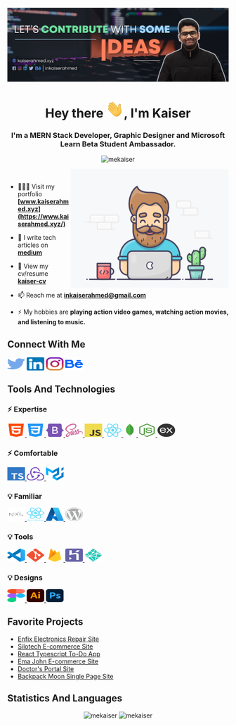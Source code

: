![S M Kaiser Ahmed](https://raw.githubusercontent.com/mekaiser/mekaiser/main/images/github-banner.jpg)

<h1 align="center">Hey there <img src="icons/wave.gif" height="40" width="40">, I'm Kaiser</h1>
<h3 align="center">I'm a MERN Stack Developer, Graphic Designer and Microsoft Learn Beta Student Ambassador.</h3>

<p align="center"> <img src="https://komarev.com/ghpvc/?username=mekaiser&label=Profile%20views&color=FF6948&style=flat" alt="mekaiser" /> </p>

<img align="right" src="images/developer.gif" width="360" height="270" alt="GIF"/>

<p>&nbsp;</p>

- 👨🏻‍💻 Visit my portfolio **[www.kaiserahmed.xyz](https://www.kaiserahmed.xyz/)**

- 📝 I write tech articles on **[medium](https://medium.com/@inkaiserahmed)**

- 🚀 View my cv/resume **[kaiser-cv](https://drive.google.com/file/d/1-JBjMubIvOJFjDPN-YqToZXz3-baydhW/view)**

- 📫 Reach me at **inkaiserahmed@gmail.com**

- ⚡ My hobbies are **playing action video games, watching action movies, and listening to music.**

## Connect With Me

<p align="left">
<a href="https://twitter.com/inkaiserahmed"><img align="center" src="icons/connections/twitter.svg" alt="inkaiserahmed" height="30" width="40" /></a>
<a href="https://linkedin.com/in/inkaiserahmed"><img align="center" src="icons/connections/linkedin.svg" alt="inkaiserahmed" height="30" width="40" /></a>
<a href="https://instagram.com/inkaiserahmed"><img align="center" src="icons/connections/instagram.svg" alt="inkaiserahmed" height="30" width="40" /></a>
<a href="https://www.behance.net/inkaiserahmed"><img align="center" src="icons/connections/behance.svg" alt="inkaiserahmed" height="30" width="40" /></a>
</p>

## Tools And Technologies

### ⚡ Expertise

<p align="left">

<a href="https://www.w3.org/html/"> <img src="icons/tools and technologies/html5.svg" alt="html5" height="30" width="40"/> </a>
<a href="https://www.w3schools.com/css/"> <img src="icons/tools and technologies/css3.svg" alt="css3" height="30" width="40"/> </a>
<a href="https://getbootstrap.com/"> <img src="icons/tools and technologies/bootstrap-5-1.svg" alt="bootstrap5" height="30" width="40"/> </a>
<a href="https://sass-lang.com/"> <img src="icons/tools and technologies/sass.svg" alt="sass" height="30" width="40"/> </a>
<a href="https://www.javascript.com/"> <img src="icons/tools and technologies/javascript.svg" alt="javascript" height="30" width="40"/> </a>
<a href="https://reactjs.org/"> <img src="icons/tools and technologies/react-icon.svg" alt="reactjs" height="30" width="40"/> </a>
<a href="https://www.mongodb.com/"> <img src="icons/tools and technologies/mongodb.svg" alt="mongodb" height="30" width="30"/> </a>
<a href="https://nodejs.org/en/"> <img src="icons/tools and technologies/nodejs.svg" alt="nodejs" height="30" width="40"/> </a>
<a href="https://expressjs.com/"> <img src="icons/tools and technologies/expressjs.svg" alt="nodejs" height="30" width="40"/> </a>

</p>

### ⚡ Comfortable

<p align="left">

<a href="https://www.typescriptlang.org/"> <img src="icons/tools and technologies/typescript.svg" alt="typescript" height="30" width="40"/> </a>
<a href="https://redux.js.org/"> <img src="icons/tools and technologies/redux.svg" alt="redux" height="30" width="40"/> </a>
<a href="https://material-ui.com/"> <img src="icons/tools and technologies/material-ui.svg" alt="materialui" height="30" width="40"/> </a>

</p>

### 💡 Familiar

<p align="left">

<a href="https://nextjs.org/"> <img src="icons/tools and technologies/nextjs.svg" alt="nextjs" height="30" width="40"/> </a>
<a href="https://reactnative.dev/"> <img src="icons/tools and technologies/react-native.svg" alt="react-native" height="30" width="40"/> </a>
<a href="https://azure.microsoft.com/en-us/"> <img src="icons/tools and technologies/azure.svg" alt="azure" height="30" width="40"/> </a>
<a href="https://wordpress.org/download/"> <img src="icons/tools and technologies/wordpress.svg" alt="wordpress" height="30" width="40"/> </a>

</p>

### 💡 Tools

<p align="left">

<a href="https://code.visualstudio.com/"> <img src="icons/tools and technologies/vscode.svg" alt="vscode" height="30" width="40"/> </a>
<a href="https://git-scm.com/"> <img src="icons/tools and technologies/git.svg" alt="git" height="30" width="40"/> </a>
<a href="https://firebase.google.com/"> <img src="icons/tools and technologies/firebase.svg" alt="firebase" height="30" width="40"/> </a>
<a href="https://heroku.com/"> <img src="icons/tools and technologies/heroku.svg" alt="heroku" height="30" width="40"/> </a>
<a href="https://www.netlify.com/"> <img src="icons/tools and technologies/netlify.svg" alt="netlify" height="30" width="40"/> </a>

</p>

### 💡 Designs

<p align="left">

<a href="https://www.figma.com/"> <img src="icons/tools and technologies/figma.svg" alt="figma" height="30" width="40"/> </a>
<a href="https://www.adobe.com/in/products/illustrator.html"> <img src="icons/tools and technologies/illustrator.svg" alt="illustrator" height="30" width="40"/> </a>
<a href="https://www.photoshop.com/en"> <img src="icons/tools and technologies/photoshop.svg" alt="photoshop" height="30" width="40"/> </a>

</p>

## Favorite Projects

- [Enfix Electronics Repair Site](https://github.com/mekaiser/enfix-client)
- [Silotech E-commerce Site](https://github.com/mekaiser/silotech-client)
- [React Typescript To-Do App](https://github.com/mekaiser/to-do-app)
- [Ema John E-commerce Site](https://github.com/mekaiser/ema-john-react)
- [Doctor's Portal Site](https://github.com/mekaiser/doctors-portal-client)
- [Backpack Moon Single Page Site](https://github.com/mekaiser/backpack-moon-website)

## Statistics And Languages

<p align="center"> 
    <img src="https://github-readme-stats-mekaiser.vercel.app/api?username=mekaiser&bg_color=00000000&include_all_commits=true&count_private=true&show_icons=true&hide_rank=false&icon_color=6381AF&text_color=f2f2f2&hide_title=true&disable_animations=true" alt="mekaiser" width="411"/> 
    <img src="https://github-readme-stats-mekaiser.vercel.app/api/top-langs?username=mekaiser&theme=dark&include_all_commits=true&count_private=true&layout=compact&bg_color=00000000" alt="mekaiser" height="136" />
</p>
